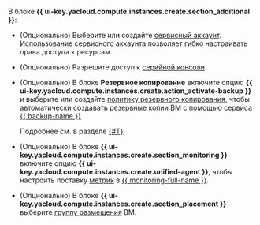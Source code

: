 В блоке **{{ ui-key.yacloud.compute.instances.create.section_additional }}**:

* (Опционально) Выберите или создайте [сервисный аккаунт](../../../iam/concepts/users/service-accounts.md). Использование сервисного аккаунта позволяет гибко настраивать права доступа к ресурсам.
* (Опционально) Разрешите доступ к [серийной консоли](../../../compute/operations/serial-console/index.md).
* (Опционально) В блоке **Резервное копирование** включите опцию **{{ ui-key.yacloud.compute.instances.create.action_activate-backup }}** и выберите или создайте [политику резервного копирования](../../../backup/concepts/policy.md), чтобы автоматически создавать резервные копии ВМ с помощью сервиса [{{ backup-name }}](../../../backup/index.yaml).

    Подробнее см. в разделе [{#T}](../../../backup/concepts/vm-connection.md).
* (Опционально) В блоке **{{ ui-key.yacloud.compute.instances.create.section_monitoring }}** включите опцию **{{ ui-key.yacloud.compute.instances.create.unified-agent }}**, чтобы настроить поставку [метрик](../../../compute/metrics.md) в [{{ monitoring-full-name }}](../../../compute/monitoring/).
* (Опционально) В блоке **{{ ui-key.yacloud.compute.instances.create.section_placement }}** выберите [группу размещения](../../../compute/concepts/placement-groups.md) ВМ.